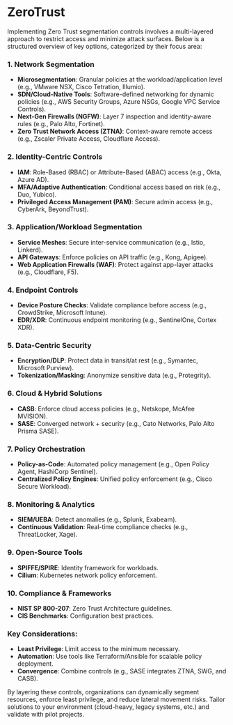 # ZeroTrust
Implementing Zero Trust segmentation controls involves a multi-layered approach to restrict access and minimize attack surfaces. Below is a structured overview of key options, categorized by their focus area:

### 1. **Network Segmentation**
   - **Microsegmentation**: Granular policies at the workload/application level (e.g., VMware NSX, Cisco Tetration, Illumio).
   - **SDN/Cloud-Native Tools**: Software-defined networking for dynamic policies (e.g., AWS Security Groups, Azure NSGs, Google VPC Service Controls).
   - **Next-Gen Firewalls (NGFW)**: Layer 7 inspection and identity-aware rules (e.g., Palo Alto, Fortinet).
   - **Zero Trust Network Access (ZTNA)**: Context-aware remote access (e.g., Zscaler Private Access, Cloudflare Access).

### 2. **Identity-Centric Controls**
   - **IAM**: Role-Based (RBAC) or Attribute-Based (ABAC) access (e.g., Okta, Azure AD).
   - **MFA/Adaptive Authentication**: Conditional access based on risk (e.g., Duo, Yubico).
   - **Privileged Access Management (PAM)**: Secure admin access (e.g., CyberArk, BeyondTrust).

### 3. **Application/Workload Segmentation**
   - **Service Meshes**: Secure inter-service communication (e.g., Istio, Linkerd).
   - **API Gateways**: Enforce policies on API traffic (e.g., Kong, Apigee).
   - **Web Application Firewalls (WAF)**: Protect against app-layer attacks (e.g., Cloudflare, F5).

### 4. **Endpoint Controls**
   - **Device Posture Checks**: Validate compliance before access (e.g., CrowdStrike, Microsoft Intune).
   - **EDR/XDR**: Continuous endpoint monitoring (e.g., SentinelOne, Cortex XDR).

### 5. **Data-Centric Security**
   - **Encryption/DLP**: Protect data in transit/at rest (e.g., Symantec, Microsoft Purview).
   - **Tokenization/Masking**: Anonymize sensitive data (e.g., Protegrity).

### 6. **Cloud & Hybrid Solutions**
   - **CASB**: Enforce cloud access policies (e.g., Netskope, McAfee MVISION).
   - **SASE**: Converged network + security (e.g., Cato Networks, Palo Alto Prisma SASE).

### 7. **Policy Orchestration**
   - **Policy-as-Code**: Automated policy management (e.g., Open Policy Agent, HashiCorp Sentinel).
   - **Centralized Policy Engines**: Unified policy enforcement (e.g., Cisco Secure Workload).

### 8. **Monitoring & Analytics**
   - **SIEM/UEBA**: Detect anomalies (e.g., Splunk, Exabeam).
   - **Continuous Validation**: Real-time compliance checks (e.g., ThreatLocker, Xage).

### 9. **Open-Source Tools**
   - **SPIFFE/SPIRE**: Identity framework for workloads.
   - **Cilium**: Kubernetes network policy enforcement.

### 10. **Compliance & Frameworks**
   - **NIST SP 800-207**: Zero Trust Architecture guidelines.
   - **CIS Benchmarks**: Configuration best practices.

### Key Considerations:
- **Least Privilege**: Limit access to the minimum necessary.
- **Automation**: Use tools like Terraform/Ansible for scalable policy deployment.
- **Convergence**: Combine controls (e.g., SASE integrates ZTNA, SWG, and CASB).

By layering these controls, organizations can dynamically segment resources, enforce least privilege, and reduce lateral movement risks. Tailor solutions to your environment (cloud-heavy, legacy systems, etc.) and validate with pilot projects.
